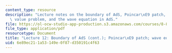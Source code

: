 ```yaml
---
content_type: resource
description: "Lecture notes on the boundary of AdS, Poincar\xE9 patch, motivate boundary\
  \ value problem, and the wave equation in AdS."
file: https://ol-ocw-studio-app-production.s3.amazonaws.com/courses/8-821-string-theory-fall-2008/6e89ec211a53149e0f87d350191c4f63_lecture12.pdf
file_type: application/pdf
resourcetype: Document
title: "Lecture 12: Boundary of AdS (cont.); Poincar\xE9 patch; wave equation in AdS"
uid: 6e89ec21-1a53-149e-0f87-d350191c4f63
---
```


